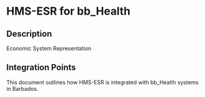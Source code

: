# HMS-ESR for bb_Health

## Description

Economic System Representation

## Integration Points

This document outlines how HMS-ESR is integrated with bb_Health systems in Barbados.
